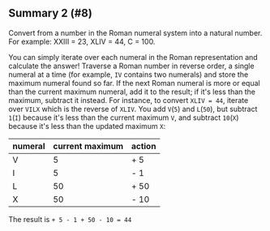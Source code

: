 ## Summary 2 (#8)

Convert from a number in the Roman numeral system into a natural number. For
example: XXIII = 23, XLIV = 44, C = 100.

<div class="hint">

You can simply iterate over each numeral in the Roman representation and
calculate the answer! Traverse a Roman number in reverse order, a single
numeral at a time (for example, `IV` contains two numerals) and store the
maximum numeral found so far. If the next Roman numeral is more or equal than
the current maximum numeral, add it to the result; if it's less than the
maximum, subtract it instead. For instance, to convert `XLIV = 44`, iterate
over `VILX` which is the reverse of `XLIV`. You add `V`(`5`) and `L`(`50`), but
subtract `1`(`I`) because it's less than the current maximum `V`, and subtract
`10`(`X`) because it's less than the updated maximum `X`:

| numeral | current maximum | action |
| ------- |-----------------|--------|
| V       | 5               | + 5    |
| I       | 5               | - 1    |
| L       | 50              | + 50   |
| X       | 50              | - 10   |

The result is `+ 5 - 1 + 50 - 10 = 44`

</div>